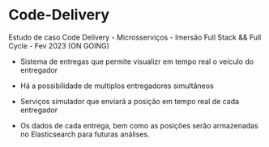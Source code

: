 # Code-Delivery

Estudo de caso Code Delivery - Microsserviços - Imersão Full Stack &amp;&amp; Full Cycle - Fev 2023 (ON GOING)


- Sistema de entregas que permite visualizr em tempo real o veículo do entregador

- Há a possibilidade de multiplos entregadores simultâneos

- Serviços simulador que enviará a posição em tempo real de cada entregador

- Os dados de cada entrega, bem como as posições serão armazenadas no Elasticsearch para futuras análises.
